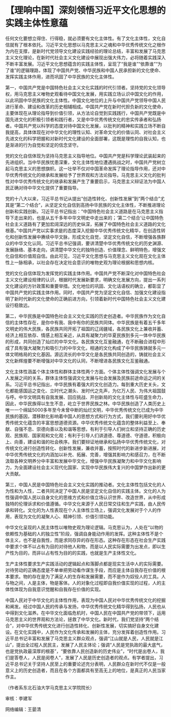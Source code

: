 # 【理响中国】深刻领悟习近平文化思想的实践主体性意蕴

任何文化要想立得住、行得稳，就必须要有文化主体性。有了文化主体性，文化自信就有了根本依托。习近平文化思想以马克思主义之魂和中华优秀传统文化之根作为内在支撑，是新时代党领导文化建设实践经验的理论总结，丰富和发展了马克思主义文化理论，在新时代社会主义文化建设中展现出强大伟力，必将随着实践深入不断丰富发展。习近平文化思想蕴含的实践主体性，呈现了“我是谁”“依靠谁”“为了谁”的逻辑理路，体现了中国共产党、中华民族和中国人民承担新的文化使命、发挥实践主体作用，进而巩固了中华民族的文化主体性。

第一，中国共产党是中国特色社会主义文化实践的时代引领者。坚持党的文化领导权，用马克思主义唯物史观看待中国文化发展，用实践立场认识中国文化的作用，以此巩固中华民族的文化主体性。中国文化地位的上升与中国共产党领导中国人民进行革命、建设和改革的历史相辅相成。中国共产党在新时代担负新的文化使命，主要体现在从理论指导到价值引领，从方法论自觉到实践践行，中国共产党既是中国先进文化的积极引领者和践行者，又是中华优秀传统文化的忠实传承者和弘扬者。中国共产党以科学的态度对待中国文化发展，以批判的精神和实践立场不断自我提高，具体体现在对中华文化的理性认知、对革命文化的价值认同、对社会主义先进文化的科学把握和对新时代文化建设的全面部署，这既是理性的自我认知，也是渐进的行为自觉和坚定的信念坚守。

党的文化自信体现为坚持马克思主义指导地位。中国共产党是科学理论武装起来的先进组织。当中华民族忧患深重，文化主体性地位遭遇挑战之时，中国共产党树立起马克思主义的思想旗帜。这一壮举不仅对中国革命发挥了理论指导作用，还对中华优秀传统文化的继承和发展给予了世界观和方法论指导。马克思主义文化的批判性对中华优秀传统文化的继承和发展产生了重要启示，马克思主义辩证法为中国人民正确对待中华文化提供了重要指导。

党的十八大以来，习近平总书记从提出“创造性转化、创新性发展”到“两个结合”尤其是“第二个结合”，从坚定文化自信到高扬中华民族的文化主体性，不断推进理论创新和实践创新。习近平总书记指出：“中国特色社会主义道路是在马克思主义指导下走出来的，也是从五千多年中华文明史中走出来的；‘第二个结合’让中国特色社会主义道路有了更加宏阔深远的历史纵深，拓展了中国特色社会主义道路的文化根基。”中国共产党以实事求是的态度深入挖掘中华优秀传统文化精华，在创造性转化和创新性发展中赓续中华文脉，形成文化自觉，坚定文化自信，不断增强各族群众的中华文化认同。习近平总书记强调，要讲清楚中华优秀传统文化的历史渊源、发展脉络、基本走向，讲清楚中华文化的独特创造、价值理念、鲜明特色，增强文化自信和价值观自信。由此可见，习近平文化思想与马克思主义文化观在文化主体性上一脉相承，以社会存在决定社会意识的唯物史观为理论根据和思想内核。

党的文化自信体现为发挥党的实践主体作用。中国共产党不断深化对中国特色社会主义文化建设规律的认识，根据时代发展新要求，明确文化发展方向，提出一系列文化建设的方针政策和重要举措。文化地位的巩固、文化话语权的确立，都彰显了中国共产党的实践主体作用。同时，中国共产党为坚定文化自信、加强文化建设指明了新时代新的文化使命的正确前进方向，引领着新时代中国特色社会主义文化建设行稳致远。

第二，中华民族是中国特色社会主义文化实践的历史创造者。中华民族作为文化自信的主体性存在，是你中有我、我中有你的民族共同体。中华民族是有着五千多年文明史的伟大民族，各民族共同开拓了祖国的辽阔疆域，各民族文化上兼收并蓄、经济上相互依存、情感上相互亲近，从具有凝聚力的华夏民族到多元一体中华民族的形成，共同创造了灿烂的中华文化。各民族文化互鉴融通，在不断融合进程中形成了具有强大凝聚力和吸引力的中华文化，相通的文化构成了中华民族铸就多元一体文明格局的文化基因。源远流长的中华文化是各民族共同创造的，铸就社会主义文化新辉煌要不断增强对中华文化的认同，不断增进各民族文化互鉴融通。

文化主体性涵盖个体主体性和群体主体性两个方面。个体主体性强调文化发展与个人发展之间的关系，群体主体性强调文化发展与社会发展及民族前途命运之间的关系。习近平总书记指出，中华民族有着强大的文化创造力。每到重大历史关头，文化都能感国运之变化、立时代之潮头、发时代之先声，为亿万人民、为伟大祖国鼓与呼。中华文明具有自我发展、回应挑战、开创新局的文化主体性与旺盛生命力，因此，中华民族得以生生不息，屹立于世界民族之林。中华民族创造了人类历史上唯一一个绵延5000多年至今未曾中断的灿烂文明，中华优秀传统文化已成为中华民族的基因，潜移默化影响着中国人的思想方式和行为方式，我们要利用好中华优秀传统文化蕴含的丰富思想道德资源。中华优秀传统文化蕴含的整体利益至上、奉献、自强不息、崇德向善以及和谐等思想，有利于引导人们树立和坚持正确的历史观、民族观、国家观和文化观；有利于引导人们讲道德、尊道德、守道德，积极向上、向善，建设和谐的社会秩序。我们要辩证地继承和弘扬中华优秀传统文化，对传统文化进行创造性转化、创新性发展，兼收并蓄，按照时代的新进步新进展，对中华优秀传统文化的内涵加以补充、拓展、完善，增强其影响力和感召力，在不断汲取各种文明养分中丰富和发展中华文化，增强中华民族凝聚力和中华文化影响力，为全面建设社会主义现代化国家、实现中华民族伟大复兴的中国梦作出新的更大贡献。

第三，中国人民是中国特色社会主义文化实践的推动者。文化主体性包括文化的人为性和为人性，二者共同决定了中国人民是坚定文化自信的实践主体。文化的人为性强调中国人民以自身文化的思维方式和价值立场认识世界、改造世界，从中形成独特的伦理诉求和价值遵循。中华文化来源于人民日常交往和生产实践，由人民传承和转化。文化的为人性表现在个人主体性立场上，强调文化发展对于个人的作用，表现为文化的凝聚人心、精神引领、价值引领功能。

中华文化呈现的人民主体性以唯物史观为理论逻辑。马克思认为，人处在“以物的依赖性为基础的人的独立性”阶段，强调自身能动作用的发挥。这种主体性不是个体主义，也不是自我性，而是求同存异的存在形态。这种存在形态在社会生产实践中要求个体不以占有为目的对待他人和物，而是以人民实际需要为出发点，即以生产性为目的，而非以占有性为目的的实践，也就是生产主体性文化。

生产主体性要求生产实践活动的逻辑起点和落脚点都是现实生活中人的实际需要。对待劳动的正确态度是不单单把劳动看作谋生手段，而应是主体自我存在价值的根本要求。物的存在是为了满足人的生存和发展需要，而不是作为奴役人的工具。人与物之间，人是主体，物是客体。人的对象化过程即自我价值实现的过程，人的主体性体现为自我意识觉醒和自我存在价值的实现。

中国人民对于中华文化的主体性作用，表现为中国人民对中华优秀传统文化的挖掘和阐发。经过中国人民的传承与发扬，中华优秀传统文化精华得到弘扬，人民也从中得到文化滋养。在中华文化面临危机时，中国人民在中国共产党的带领下，运用马克思主义的世界观和方法论，拯救了中华文化。新时代，我们党坚持“两个结合”，对中华优秀传统文化进行创造性转化、创新性发展，切实搞好自身文化建设。在文化实践中，人民作为文化传承和发展的主体，充分发挥着创造性作用。习近平总书记丰富和发展了马克思主义群众观点，强调“江山就是人民，人民就是江山”，提出全过程人民民主，发展了人民主体论；强调“人民是党执政的最大底气，也是党执政最深厚的根基”，“要依靠人民创造新的历史伟业”，“时代是出卷人，我们是答卷人，人民是阅卷人”，发展了人民是历史创造者的观点。有学者提出，习近平总书记关于坚持人民至上的重要论述充分表明，人民群众在新时代不仅是一般意义上的历史创造者，而且在各个方面都具有至高无上的地位，是真正的人民当家作主。

（作者系东北石油大学马克思主义学院院长）

审核：李建军

网络编辑：王晏清


